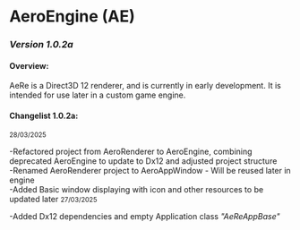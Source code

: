 <head> 
    <h1>AeroEngine (AE)</h1> 
    <h3><i>Version 1.0.2a</i></h3>
</head>

<body>
    <h4>Overview:</h4>
    <p>
        AeRe is a Direct3D 12 renderer, and is currently in early development. It is intended for use later in a custom game engine. <br>
    </p>
    <h4>Changelist 1.0.2a:</h4>
    <small>28/03/2025</small>
    <p>
        -Refactored project from AeroRenderer to AeroEngine, combining deprecated AeroEngine to update to Dx12 and adjusted project structure <br>
        -Renamed AeroRenderer project to AeroAppWindow - Will be reused later in engine <br>
        -Added Basic window displaying with icon and other resources to be updated later  
    <small>27/03/2025</small>
    <p>
        -Added Dx12 dependencies and empty Application class <i>"AeReAppBase"</i><br>
    </p>
</body>
